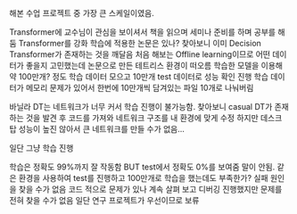 해본 수업 프로젝트 중 가장 큰 스케일이였음.

Transformer에 교수님이 관심을 보이셔서 책을 읽으며 세미나 준비를 하며 공부를 해둠
Transformer를 강화 학습에 적용한 논문은 있나? 찾아보니 이미 Decision Transformer가 존재하는 것을 깨달음
처음 해보는 Offline learning이므로 어떤 데이터가 좋을지 고민했는데 논문으로 만든 테트리스 환경이 떠오름
학습한 모델을 이용해 약 100만개? 정도 학습 데이터 모으고 10만개 test 데이터로 성능 확인 진행
학습 데이터가 메모리 문제가 있어서 한번에 10만개씩 담겨있는 파일 10개로 나눠버림

바닐라 DT는 네트워크가 너무 커서 학습 진행이 불가능함.
찾아보니 casual DT가 존재하는 것을 발견 후 코드를 가져와 네트워크 구조를 내 환경에 맞게 수정
하지만 데스크 탑 성능이 높진 않아서 큰 네트워크를 만들 수가 없음...

일단 그냥 학습 진행

학습은 정확도 99%까지 잘 작동함
BUT test에서 정확도 0%를 보여줌 말이 안됨. 같은 환경을 사용하여 test를 진행하고 100만개로 학습을 했는데도 부족한가? 실패 원인을 찾을 수가 없음 코드 적으로 문제가 있나 계속 살펴 보고 디버깅 진행했지만
문제를 전혀 찾을 수가 없음 일단 연구 프로젝트가 우선이므로 보류

